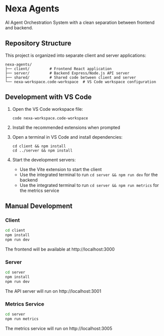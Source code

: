 # Nexa Agents

AI Agent Orchestration System with a clean separation between frontend and backend.

## Repository Structure

This project is organized into separate client and server applications:

```
nexa-agents/
├── client/         # Frontend React application
├── server/         # Backend Express/Node.js API server
├── shared/         # Shared code between client and server
└── nexa-workspace.code-workspace  # VS Code workspace configuration
```

## Development with VS Code

1. Open the VS Code workspace file:
   ```
   code nexa-workspace.code-workspace
   ```

2. Install the recommended extensions when prompted

3. Open a terminal in VS Code and install dependencies:
   ```
   cd client && npm install
   cd ../server && npm install
   ```

4. Start the development servers:
   - Use the Vite extension to start the client
   - Use the integrated terminal to run `cd server && npm run dev` for the backend
   - Use the integrated terminal to run `cd server && npm run metrics` for the metrics service

## Manual Development

### Client

```bash
cd client
npm install
npm run dev
```

The frontend will be available at http://localhost:3000

### Server

```bash
cd server
npm install
npm run dev
```

The API server will run on http://localhost:3001

### Metrics Service

```bash
cd server
npm run metrics
```

The metrics service will run on http://localhost:3005
